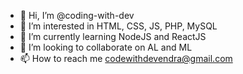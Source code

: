 - 👋 Hi, I’m @coding-with-dev
- 👀 I’m interested in HTML, CSS, JS, PHP, MySQL
- 🌱 I’m currently learning NodeJS and ReactJS
- 💞️ I’m looking to collaborate on AL and ML
- 📫 How to reach me codewithdevendra@gmail.com

<!---
coding-with-dev/coding-with-dev is a ✨ special ✨ repository because its `README.md` (this file) appears on your GitHub profile.
You can click the Preview link to take a look at your changes.
--->
